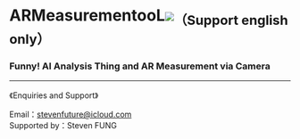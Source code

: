 <h1>ARMeasurementooL<img src="icon48.png"><sub>（Support english only）</sub></h1>
<h3>
  Funny! AI Analysis Thing and AR Measurement via Camera
  <hr>
  
</h3>
<p>《Enquiries and Support》</p>
Email：<a href="mailto:stevenfuture@icloud.com">stevenfuture@icloud.com</a>
<br>
Supported by：Steven FUNG
